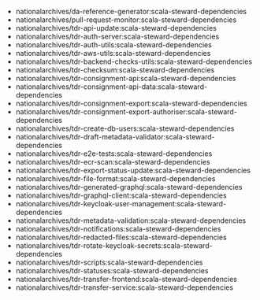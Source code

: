 - nationalarchives/da-reference-generator:scala-steward-dependencies
- nationalarchives/pull-request-monitor:scala-steward-dependencies
- nationalarchives/tdr-api-update:scala-steward-dependencies
- nationalarchives/tdr-auth-server:scala-steward-dependencies
- nationalarchives/tdr-auth-utils:scala-steward-dependencies
- nationalarchives/tdr-aws-utils:scala-steward-dependencies
- nationalarchives/tdr-backend-checks-utils:scala-steward-dependencies
- nationalarchives/tdr-checksum:scala-steward-dependencies
- nationalarchives/tdr-consignment-api:scala-steward-dependencies
- nationalarchives/tdr-consignment-api-data:scala-steward-dependencies
- nationalarchives/tdr-consignment-export:scala-steward-dependencies
- nationalarchives/tdr-consignment-export-authoriser:scala-steward-dependencies
- nationalarchives/tdr-create-db-users:scala-steward-dependencies
- nationalarchives/tdr-draft-metadata-validator:scala-steward-dependencies
- nationalarchives/tdr-e2e-tests:scala-steward-dependencies
- nationalarchives/tdr-ecr-scan:scala-steward-dependencies
- nationalarchives/tdr-export-status-update:scala-steward-dependencies
- nationalarchives/tdr-file-format:scala-steward-dependencies
- nationalarchives/tdr-generated-graphql:scala-steward-dependencies
- nationalarchives/tdr-graphql-client:scala-steward-dependencies
- nationalarchives/tdr-keycloak-user-management:scala-steward-dependencies
- nationalarchives/tdr-metadata-validation:scala-steward-dependencies
- nationalarchives/tdr-notifications:scala-steward-dependencies
- nationalarchives/tdr-redacted-files:scala-steward-dependencies
- nationalarchives/tdr-rotate-keycloak-secrets:scala-steward-dependencies
- nationalarchives/tdr-scripts:scala-steward-dependencies
- nationalarchives/tdr-statuses:scala-steward-dependencies
- nationalarchives/tdr-transfer-frontend:scala-steward-dependencies
- nationalarchives/tdr-transfer-service:scala-steward-dependencies
